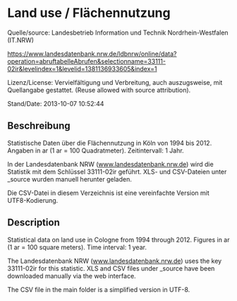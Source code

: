 # Land use / Flächennutzung

Quelle/source: Landesbetrieb Information und Technik Nordrhein-Westfalen  (IT.NRW)

https://www.landesdatenbank.nrw.de/ldbnrw/online/data?operation=abruftabelleAbrufen&selectionname=33111-02ir&levelindex=1&levelid=1381136933605&index=1

Lizenz/License: Vervielfältigung und Verbreitung, auch auszugsweise, mit Quellangabe gestattet. (Reuse allowed with source attribution).

Stand/Date: 2013-10-07 10:52:44

## Beschreibung

Statistische Daten über die Flächennutzung in Köln von 1994 bis 2012. Angaben in ar (1 ar = 100 Quadratmeter). Zeitintervall: 1 Jahr.

In der Landesdatenbank NRW (www.landesdatenbank.nrw.de) wird die Statistik mit dem Schlüssel 33111-02ir geführt. XLS- und CSV-Dateien unter _source wurden manuell herunter geladen.

Die CSV-Datei in diesem Verzeichnis ist eine vereinfachte Version mit UTF8-Kodierung.

## Description

Statistical data on land use in Cologne from 1994 through 2012. Figures in ar (1 ar = 100 square meters). Time interval: 1 year.

The Landesdatenbank NRW (www.landesdatenbank.nrw.de) uses the key 33111-02ir for this statistic. XLS and CSV files under _source have been downloaded manually via the web interface.

The CSV file in the main folder is a simplified version in UTF-8.
